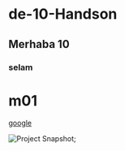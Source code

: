 # de-10-Handson
## Merhaba 10
### selam
# m01

[google](https://www.google.com)


![Project Snapshot](./5.jpg);